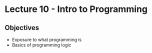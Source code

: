 # Lecture 10 - Intro to Programming

## Objectives

+ Exposure to what programming is
+ Basics of programming logic

